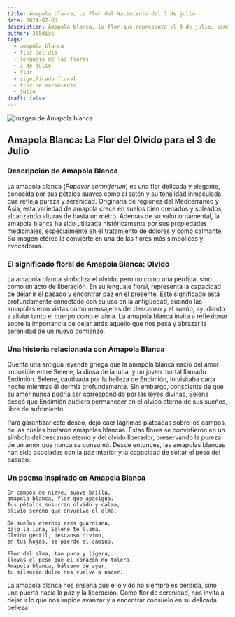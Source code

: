 ```yaml
---
title: Amapola blanca, La Flor del Nacimiento del 3 de julio
date: 2024-07-03
description: Amapola blanca, la flor que representa el 3 de julio, simboliza Olvido. Descubre su fascinante historia, significado en el lenguaje de las flores y una poesía que celebra su belleza.
author: 365días
tags:
  - amapola blanca
  - flor del día
  - lenguaje de las flores
  - 3 de julio
  - flor
  - significado floral
  - flor de nacimiento
  - julio
draft: false
---
```



![Imagen de Amapola blanca](https://cdn.pixabay.com/photo/2021/05/14/19/21/poppy-6254293_1280.jpg#center)


## Amapola Blanca: La Flor del Olvido para el 3 de Julio

### Descripción de Amapola Blanca

La amapola blanca (_Papaver somniferum_) es una flor delicada y elegante, conocida por sus pétalos suaves como el satén y su tonalidad inmaculada que refleja pureza y serenidad. Originaria de regiones del Mediterráneo y Asia, esta variedad de amapola crece en suelos bien drenados y soleados, alcanzando alturas de hasta un metro. Además de su valor ornamental, la amapola blanca ha sido utilizada históricamente por sus propiedades medicinales, especialmente en el tratamiento de dolores y como calmante. Su imagen etérea la convierte en una de las flores más simbólicas y evocadoras.

### El significado floral de Amapola Blanca: Olvido

La amapola blanca simboliza el olvido, pero no como una pérdida, sino como un acto de liberación. En su lenguaje floral, representa la capacidad de dejar ir el pasado y encontrar paz en el presente. Este significado está profundamente conectado con su uso en la antigüedad, cuando las amapolas eran vistas como mensajeras del descanso y el sueño, ayudando a aliviar tanto el cuerpo como el alma. La amapola blanca invita a reflexionar sobre la importancia de dejar atrás aquello que nos pesa y abrazar la serenidad de un nuevo comienzo.

### Una historia relacionada con Amapola Blanca

Cuenta una antigua leyenda griega que la amapola blanca nació del amor imposible entre Selene, la diosa de la luna, y un joven mortal llamado Endimión. Selene, cautivada por la belleza de Endimión, lo visitaba cada noche mientras él dormía profundamente. Sin embargo, consciente de que su amor nunca podría ser correspondido por las leyes divinas, Selene deseó que Endimión pudiera permanecer en el olvido eterno de sus sueños, libre de sufrimiento.

Para garantizar este deseo, dejó caer lágrimas plateadas sobre los campos, de las cuales brotaron amapolas blancas. Estas flores se convirtieron en un símbolo del descanso eterno y del olvido liberador, preservando la pureza de un amor que nunca se consumó. Desde entonces, las amapolas blancas han sido asociadas con la paz interior y la capacidad de soltar el peso del pasado.

### Un poema inspirado en Amapola Blanca

```
En campos de nieve, suave brilla,  
amapola blanca, flor que apacigua.  
Tus pétalos susurran olvido y calma,  
alivio sereno que envuelve el alma.  

De sueños eternos eres guardiana,  
bajo la luna, Selene te llama.  
Olvido gentil, descanso divino,  
en tus hojas, se pierde el camino.  

Flor del alma, tan pura y ligera,  
llevas el peso que el corazón no tolera.  
Amapola blanca, bálsamo de ayer,  
tu silencio dulce nos vuelve a nacer.  
```

La amapola blanca nos enseña que el olvido no siempre es pérdida, sino una puerta hacia la paz y la liberación. Como flor de serenidad, nos invita a dejar ir lo que nos impide avanzar y a encontrar consuelo en su delicada belleza.


